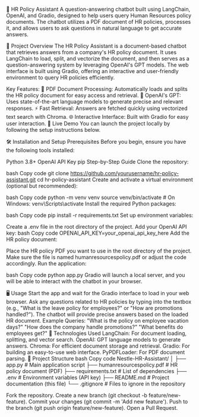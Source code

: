 🏢 HR Policy Assistant
A question-answering chatbot built using LangChain, OpenAI, and Gradio, designed to help users query Human Resources policy documents. The chatbot utilizes a PDF document of HR policies, processes it, and allows users to ask questions in natural language to get accurate answers.

📖 Project Overview
The HR Policy Assistant is a document-based chatbot that retrieves answers from a company's HR policy document. It uses LangChain to load, split, and vectorize the document, and then serves as a question-answering system by leveraging OpenAI's GPT models. The web interface is built using Gradio, offering an interactive and user-friendly environment to query HR policies efficiently.

Key Features:
📄 PDF Document Processing: Automatically loads and splits the HR policy document for easy access and retrieval.
🤖 OpenAI's GPT: Uses state-of-the-art language models to generate precise and relevant responses.
⚡ Fast Retrieval: Answers are fetched quickly using vectorized text search with Chroma.
🌐 Interactive Interface: Built with Gradio for easy user interaction.
🚀 Live Demo
You can launch the project locally by following the setup instructions below.

🛠️ Installation and Setup
Prerequisites
Before you begin, ensure you have the following tools installed:

Python 3.8+
OpenAI API Key
pip
Step-by-Step Guide
Clone the repository:

bash
Copy code
git clone https://github.com/yourusername/hr-policy-assistant.git
cd hr-policy-assistant
Create and activate a virtual environment (optional but recommended):

bash
Copy code
python -m venv venv
source venv/bin/activate   # On Windows: venv\Scripts\activate
Install the required Python packages:

bash
Copy code
pip install -r requirements.txt
Set up environment variables:

Create a .env file in the root directory of the project.
Add your OpenAI API key:
bash
Copy code
OPENAI_API_KEY=your_openai_api_key_here
Add the HR policy document:

Place the HR policy PDF you want to use in the root directory of the project. Make sure the file is named humanresourcespolicy.pdf or adjust the code accordingly.
Run the application:

bash
Copy code
python app.py
Gradio will launch a local server, and you will be able to interact with the chatbot in your browser.

🖥️ Usage
Start the app and wait for the Gradio interface to load in your web browser.
Ask any questions related to HR policies by typing into the textbox (e.g., "What is the leave policy for employees?" or "How are promotions handled?").
The chatbot will provide precise answers based on the loaded HR document.
Example Queries:
"What is the policy on employee vacation days?"
"How does the company handle promotions?"
"What benefits do employees get?"
🧰 Technologies Used
LangChain: For document loading, splitting, and vector search.
OpenAI: GPT language models to generate answers.
Chroma: For efficient document storage and retrieval.
Gradio: For building an easy-to-use web interface.
PyPDFLoader: For PDF document parsing.
📁 Project Structure
bash
Copy code
Nestle-HR-Assistant/
│
├── app.py                   # Main application script
├── humanresourcespolicy.pdf  # HR policy document (PDF)
├── requirements.txt          # List of dependencies
├── .env                      # Environment variables (API key)
├── README.md                 # Project documentation (this file)
└── .gitignore                # Files to ignore in the repository

Fork the repository.
Create a new branch (git checkout -b feature/new-feature).
Commit your changes (git commit -m 'Add new feature').
Push to the branch (git push origin feature/new-feature).
Open a Pull Request.
